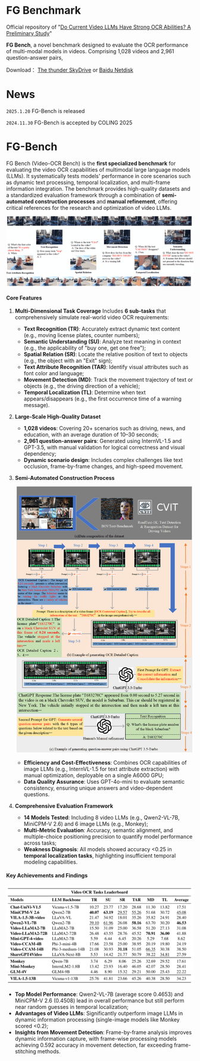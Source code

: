 # FG Benchmark

Official repository of "[Do Current Video LLMs Have Strong OCR Abilities? A Preliminary Study](https://aclanthology.org/2025.coling-main.659/)"

**FG Bench**, a novel benchmark designed to evaluate the OCR performance of multi-modal models in videos. Comprising 1,028 videos and 2,961 question-answer pairs, 

Download： [The thunder SkyDrive](https://pan.xunlei.com/s/VODLlDIq_iJCO4ol84e2t3_3A1?pwd=zjnc#) or [Baidu Netdisk](https://pan.baidu.com/s/1g56idSRa0afZiNCkg7dB9A?pwd=pyu5)

# News

`2025.1.20` FG-Bench is released

`2024.11.30`  FG-Bench is accepted by COLING 2025

# FG-Bench

FG Bench (Video-OCR Bench) is the **first specialized benchmark** for evaluating the video OCR capabilities of multimodal large language models (LLMs). It systematically tests models' performance in core scenarios such as dynamic text processing, temporal localization, and multi-frame information integration. The benchmark provides high-quality datasets and a standardized evaluation framework through a combination of **semi-automated construction processes** and **manual refinement**, offering critical references for the research and optimization of video LLMs.

![example_subtask](.\examples.png)

#### **Core Features**

1. **Multi-Dimensional Task Coverage**
   Includes **6 sub-tasks** that comprehensively simulate real-world video OCR requirements:

   - **Text Recognition (TR)**: Accurately extract dynamic text content (e.g., moving license plates, counter numbers);
   - **Semantic Understanding (SU)**: Analyze text meaning in context (e.g., the applicability of "buy one, get one free");
   - **Spatial Relation (SR)**: Locate the relative position of text to objects (e.g., the object with an "Exit" sign);
   - **Text Attribute Recognition (TAR)**: Identify visual attributes such as font color and language;
   - **Movement Detection (MD)**: Track the movement trajectory of text or objects (e.g., the driving direction of a vehicle);
   - **Temporal Localization (TL)**: Determine when text appears/disappears (e.g., the first occurrence time of a warning message).

2. **Large-Scale High-Quality Dataset**

   - **1,028 videos**: Covering 20+ scenarios such as driving, news, and education, with an average duration of 10–30 seconds;
   - **2,961 question-answer pairs**: Generated using InternVL-1.5 and GPT-3.5, with manual validation for logical correctness and visual dependency;
   - **Dynamic scenario design**: Includes complex challenges like text occlusion, frame-by-frame changes, and high-speed movement.

3. **Semi-Automated Construction Process**

   ![liuchengtu](.\process_pipline.png)

   - **Efficiency and Cost-Effectiveness**: Combines OCR capabilities of image LLMs (e.g., InternVL-1.5 for text attribute extraction) with manual optimization, deployable on a single A6000 GPU;
   - **Data Quality Assurance**: Uses GPT-4o-mini to evaluate semantic consistency, ensuring unique answers and video-dependent questions.

4. **Comprehensive Evaluation Framework**

   - **14 Models Tested**: Including 8 video LLMs (e.g., Qwen2-VL-7B, MiniCPM-V 2.6) and 6 image LLMs (e.g., Monkey);
   - **Multi-Metric Evaluation**: Accuracy, semantic alignment, and multiple-choice positioning precision to quantify model performance across tasks;
   - **Weakness Diagnosis**: All models showed accuracy <0.25 in **temporal localization tasks**, highlighting insufficient temporal modeling capabilities.

#### **Key Achievements and Findings**

![image-20250520171043781](.\results.png)

- **Top Model Performance**: Qwen2-VL-7B (average score 0.4653) and MiniCPM-V 2.6 (0.4508) lead in overall performance but still perform near random guesses in temporal localization;
- **Advantages of Video LLMs**: Significantly outperform image LLMs in dynamic information processing (single-image models like Monkey scored <0.2);
- **Insights from Movement Detection**: Frame-by-frame analysis improves dynamic information capture, with frame-wise processing models achieving 0.592 accuracy in movement detection, far exceeding frame-stitching methods.

